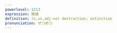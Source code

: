 ```yaml
---
powerlevel: 1213
expression: 絶滅
definition: (n,vs,adj-no) destruction; extinction
pronunciation: ぜつめつ
---
```

